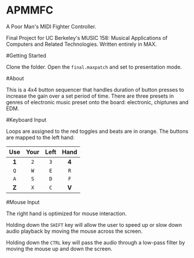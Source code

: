 # APMMFC
A Poor Man's MIDI Fighter Controller. 

Final Project for UC Berkeley's MUSIC 158: Musical Applications of Computers and Related Technologies. Written entirely in MAX.

#Getting Started

Clone the folder. Open the `final.maxpatch` and set to presentation mode.


#About

This is a 4x4 button sequencer that handles duration of button presses to increase the gain over a set period of time. There are three presets in genres of electronic music preset onto the board: electronic, chiptunes and EDM. 

#Keyboard Input

Loops are assigned to the red toggles and beats are in orange. The buttons are mapped to the left hand:

|  Use  | Your  | Left  | Hand  |
| :---: |:-----:| :----:|:-----:|
| **1**	| `2`   | `3`   | **4** |
| `Q`   | `W`   | `E`   | `R`   |
| `A`   | `S`   | `D`   | `F`   |
| **Z** | `X`   | `C`   | **V** |




#Mouse Input

The right hand is optimized for mouse interaction. 

Holding down the `SHIFT` key will allow the user to speed up or slow down audio playback by moving the mouse across the screen.

Holding down the `CTRL` key will pass the audio through a low-pass filter by moving the mouse up and down the screen.